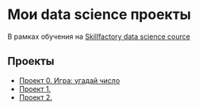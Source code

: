 # Мои data science проекты

В рамках обучения на [Skillfactory data science cource](http://skillfactory.ru/data-scientist)


## Проекты
* [Проект 0. Игра: угадай число](https://github.com/VitaliyKrasnov/sf_data_science/tree/master/project_0)
* [Проект 1. ]()
* [Проект 2. ]()